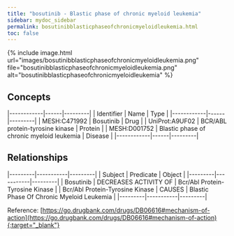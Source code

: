 ```yaml
---
title: "bosutinib - Blastic phase of chronic myeloid leukemia"
sidebar: mydoc_sidebar
permalink: bosutinibblasticphaseofchronicmyeloidleukemia.html
toc: false 
---
```


{% include image.html url="images/bosutinibblasticphaseofchronicmyeloidleukemia.png" file="bosutinibblasticphaseofchronicmyeloidleukemia.png" alt="bosutinibblasticphaseofchronicmyeloidleukemia" %}

## Concepts

|------------|------|---------|
| Identifier | Name | Type    |
|------------|------|---------|
| MESH:C471992 | Bosutinib | Drug |
| UniProt:A9UF02 | BCR/ABL protein-tyrosine kinase | Protein |
| MESH:D001752 | Blastic phase of chronic myeloid leukemia | Disease |
|------------|------|---------|

## Relationships

|---------|-----------|---------|
| Subject | Predicate | Object  |
|---------|-----------|---------|
| Bosutinib | DECREASES ACTIVITY OF | Bcr/Abl Protein-Tyrosine Kinase |
| Bcr/Abl Protein-Tyrosine Kinase | CAUSES | Blastic Phase Of Chronic Myeloid Leukemia |
|---------|-----------|---------|

Reference: [https://go.drugbank.com/drugs/DB06616#mechanism-of-action](https://go.drugbank.com/drugs/DB06616#mechanism-of-action){:target="_blank"}